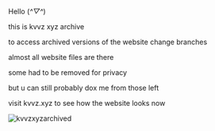 Hello (*^▽^*)

this is kvvz xyz archive

to access archived versions of the website change branches

almost all website files are there

some had to be removed for privacy

but u can still probably dox me from those left

visit kvvz.xyz to see how the website looks now

![kvvzxyzarchived](https://github.com/user-attachments/assets/7087e157-8491-4f08-afcc-64a21e74f085)
